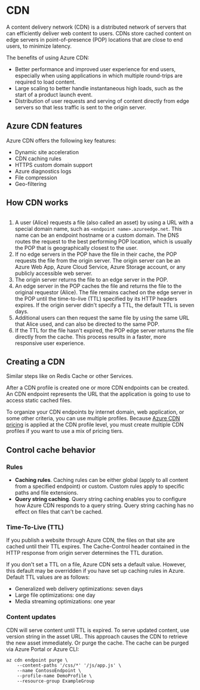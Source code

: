 # CDN

A content delivery network (CDN) is a distributed network of servers that can efficiently deliver web content to users. CDNs store cached content on edge servers in point-of-presence (POP) locations that are close to end users, to minimize latency.

The benefits of using Azure CDN:

* Better performance and improved user experience for end users, especially when using applications in which multiple round-trips are required to load content.
* Large scaling to better handle instantaneous high loads, such as the start of a product launch event.
* Distribution of user requests and serving of content directly from edge servers so that less traffic is sent to the origin server.

## Azure CDN features <a href="#azure-cdn-features" id="azure-cdn-features"></a>

Azure CDN offers the following key features:

* Dynamic site acceleration
* CDN caching rules
* HTTPS custom domain support
* Azure diagnostics logs
* File compression
* Geo-filtering

## How CDN works

<figure><img src="../../../../../.gitbook/assets/azure-content-delivery-network.png" alt=""><figcaption></figcaption></figure>

1. A user (Alice) requests a file (also called an asset) by using a URL with a special domain name, such as `<endpoint name>.azureedge.net`. This name can be an endpoint hostname or a custom domain. The DNS routes the request to the best performing POP location, which is usually the POP that is geographically closest to the user.
2. If no edge servers in the POP have the file in their cache, the POP requests the file from the origin server. The origin server can be an Azure Web App, Azure Cloud Service, Azure Storage account, or any publicly accessible web server.
3. The origin server returns the file to an edge server in the POP.
4. An edge server in the POP caches the file and returns the file to the original requestor (Alice). The file remains cached on the edge server in the POP until the time-to-live (TTL) specified by its HTTP headers expires. If the origin server didn't specify a TTL, the default TTL is seven days.
5. Additional users can then request the same file by using the same URL that Alice used, and can also be directed to the same POP.
6. If the TTL for the file hasn't expired, the POP edge server returns the file directly from the cache. This process results in a faster, more responsive user experience.

## Creating a CDN

Similar steps like on Redis Cache or other Services.

After a CDN profile is created one or more CDN endpoints can be created. An CDN endpoint represents the URL that the application is going to use to access static cached files.

To organize your CDN endpoints by internet domain, web application, or some other criteria, you can use multiple profiles. Because [Azure CDN pricing](https://azure.microsoft.com/pricing/details/cdn/) is applied at the CDN profile level, you must create multiple CDN profiles if you want to use a mix of pricing tiers.

## Control cache behavior

### Rules

* **Caching rules**. Caching rules can be either global (apply to all content from a specified endpoint) or custom. Custom rules apply to specific paths and file extensions.
* **Query string caching**. Query string caching enables you to configure how Azure CDN responds to a query string. Query string caching has no effect on files that can't be cached.

### Time-To-Live (TTL)

If you publish a website through Azure CDN, the files on that site are cached until their TTL expires. The Cache-Control header contained in the HTTP response from origin server determines the TTL duration.

If you don't set a TTL on a file, Azure CDN sets a default value. However, this default may be overridden if you have set up caching rules in Azure. Default TTL values are as follows:

* Generalized web delivery optimizations: seven days
* Large file optimizations: one day
* Media streaming optimizations: one year

### Content updates

CDN will serve content until TTL is expired. To serve updated content, use version string in the asset URL. This approach causes the CDN to retrieve the new asset immediately. Or purge the cache. The cache can be purged via Azure Portal or Azure CLI:

```
az cdn endpoint purge \
    --content-paths '/css/*' '/js/app.js' \
    --name ContosoEndpoint \
    --profile-name DemoProfile \
    --resource-group ExampleGroup
```
